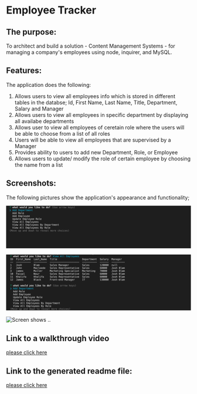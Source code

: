 # Employee Tracker

## The purpose:

To architect and build a solution - Content Management Systems - for managing a company's employees using node, inquirer, and MySQL.

## Features:

The application does the following:

1. Allows users to view all employees info which is stored in different tables in the databse; Id, First Name, Last Name, Title, Department, Salary and Manager
2. Allows users to view all employees in specific department by displaying all availabe departments
3. Allows user to view all employees of ceretain role where the users will be able to choose from a list of all roles
4. Users will be able to view all employees that are supervised by a Manager
5. Provides ability to users to add new Department, Role, or Employee
6. Allows users to update/ modify the role of certain employee by choosing the name from a list

## Screenshots:

The following pictures show the application's appearance and functionality;

![Screen shows a list of main options for user when running the application](/Assets/main-options.png)

![Screen shows all employees and their information ..](/Assets/view-all-employees.png)

![Screen shows ..](/Assets/.png)

## Link to a walkthrough video

[please click here](https://www.youtube.com/watch?v=AQEe-2J218Q)

## Link to the generated readme file:

[please click here](/generatedReadme.md)
